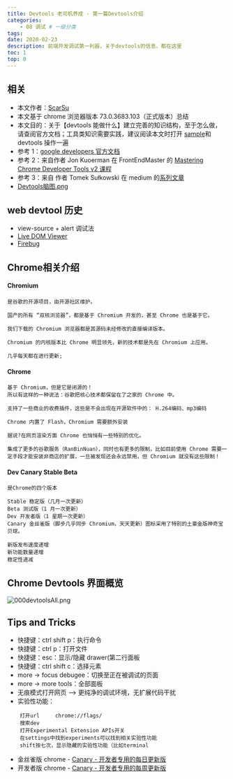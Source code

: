 ```yaml
---
title: Devtools 老司机养成 - 第一篇Devtools介绍
categories:
    - 08 调试 # 一级分类
tags:
date: 2020-02-23
description: 前端开发调试第一利器，关于devtools的信息，都在这里
toc: 1
top: 0
---
```


## 相关

-   本文作者：[ScarSu](www.scarsu.com)
-   本文基于 chrome 浏览器版本 73.0.3683.103（正式版本）总结
-   本文目的：关于【devtools 能做什么】建立完善的知识结构，至于怎么做，请查阅官方文档；工具类知识需要实践，建议阅读本文时打开 [sample](https://masteringdevtools.com/)和 devtools 操作一遍
-   参考 1：[google developers 官方文档](https://developers.google.com/web/tools/chrome-devtools/)
-   参考 2：来自作者 Jon Kuoerman 在 FrontEndMaster 的 [Mastering Chrome Developer Tools v2 课程](https://frontendmasters.com/courses/chrome-dev-tools-v2)
-   参考 3：来自 作者 Tomek Sułkowski 在 medium 的[系列文章](https://medium.com/@tomsu)
-   [Devtools脑图.png](https://i.loli.net/2019/04/19/5cb95639a9f73.png)

## web devtool 历史

-   view-source + alert 调试法
-   [Live DOM Viewer](https://software.hixie.ch/utilities/js/live-dom-viewer/)
-   [Firebug](https://getfirebug.com/)

## Chrome相关介绍
#### Chromium
    是谷歌的开源项目，由开源社区维护。
    
    国产的所有 “双核浏览器”，都是基于 Chromium 开发的，甚至 Chrome 也是基于它。
    
    我们下载的 Chromium 浏览器都是其源码未经修改的直接编译版本。
    
    Chromium 的内核版本比 Chrome 明显领先，新的技术都是先在 Chromium 上应用。
    
    几乎每天都在进行更新;
    
#### Chrome
    基于 Chromium，但是它是闭源的！
    所以有这样的一种说法：谷歌把核心技术都保留在了之家的 Chrome 中。
    
    支持了一些商业的收费插件，这些是不会出现在开源软件中的： H.264编码、mp3编码
    
    Chrome 内置了 Flash，Chromium 需要额外安装
    
    据说?在网页渲染方面 Chrome 也悄悄有一些特别的优化。
    
    集成了更多的谷歌服务（RanBinNuan），同时也有更多的限制，比如目前使用 Chrome 需要一定手段才能安装非商店的扩展，一旦被发现还会永远禁用，但 Chromium 就没有这些限制！
    
#### Dev Canary Stable Beta
    是Chrome的四个版本
    
    Stable 稳定版（几月一次更新）
    Beta 测试版（1 月一次更新）
    Dev 开发者版（1 星期一次更新）
    Canary 金丝雀版（脚步几乎同步 Chromium，天天更新）图标采用了特别的土豪金版神奇宝贝球。
    
    新版发布速度递增
    新功能数量递增
    稳定性递减

## Chrome Devtools 界面概览

![000devtoolsAll.png](https://i.loli.net/2019/04/19/5cb955bed88ce.png)

## Tips and Tricks

-   快捷键：ctrl shift p：执行命令
-   快捷键：ctrl p：打开文件
-   快捷键：esc：显示/隐藏 drawer(第二行面板
-   快捷键：ctrl shift c：选择元素
-   more -> focus debugee：切换至正在被调试的页面
-   more -> more tools：全部面板
-   无痕模式打开网页 —> 更纯净的调试环境，无扩展代码干扰
-   实验性功能：

```
    打开url     chrome://flags/
    搜索dev
    打开Experimental Extension APIs开关
    在settings中找到experiments可以找到相关实验性功能
    shift按七次，显示隐藏的实验性功能（比如terminal
```

-   金丝雀版 chrome - [Canary - 开发者专用的每日更新版](https://www.google.cn/chrome/canary/)
-   开发者版 chrome - [Canary - 开发者专用的每周更新版](https://www.google.cn/chrome/dev/)
